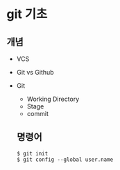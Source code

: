 # git 기초

## 개념
- VCS
- Git vs Github
- Git
    - Working Directory
    - Stage
    - commit
  
  ## 명령어
  ```
  $ git init
  $ git config --global user.name
